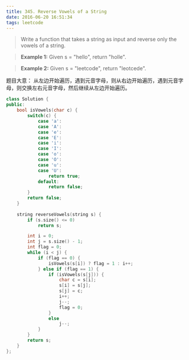 ```yaml
---
title: 345. Reverse Vowels of a String
date: 2016-06-20 16:51:34
tags: leetcode
---
```


>Write a function that takes a string as input and reverse only the vowels of a string.

>**Example 1:**
Given s = "hello", return "holle".

>**Example 2:**
Given s = "leetcode", return "leotcede".

题目大意：
从左边开始遍历，遇到元音字母，则从右边开始遍历，遇到元音字母，则交换左右元音字母，然后继续从左边开始遍历。

```c++
class Solution {
public:
    bool isVowels(char c) {
        switch(c) {
            case 'a':
            case 'A':
            case 'e':
            case 'E':
            case 'i':
            case 'I':
            case 'o':
            case 'O':
            case 'u':
            case 'U':
                return true;
            default:
                return false;
        }
        return false;
    }
    
    string reverseVowels(string s) {
        if (s.size() <= 0)
            return s;

        int i = 0;
        int j = s.size() - 1;
        int flag = 0;
        while (i < j) {
            if (flag == 0) {
                isVowels(s[i]) ? flag = 1 : i++;
            } else if (flag == 1) {
                if (isVowels(s[j])) {
                    char c = s[i];
                    s[i] = s[j];
                    s[j] = c;
                    i++;
                    j--;
                    flag = 0;
                }
                else
                    j--;
            }
        }
        return s;
    }
};
```
